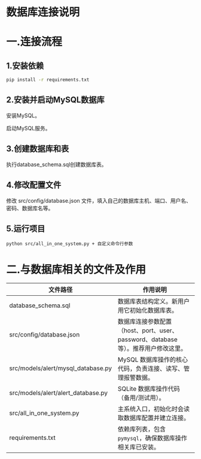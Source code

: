 # 数据库连接说明

# 一.连接流程

## 1.安装依赖

```bash
pip install -r requirements.txt
```

## 2.安装并启动MySQL数据库

安装MySQL。

启动MySQL服务。

## 3.创建数据库和表

执行database_schema.sql创建数据库表。

## 4.修改配置文件

修改 src/config/database.json 文件，填入自己的数据库主机、端口、用户名、密码、数据库名等。

## 5.运行项目

`python src/all_in_one_system.py + 自定义命令行参数`

# 二.与数据库相关的文件及作用

| 文件路径 | 作用说明 |
| --- | --- |
| database_schema.sql | 数据库表结构定义。新用户用它初始化数据库表。 |
| src/config/database.json | 数据库连接参数配置（host、port、user、password、database 等）。推荐用户修改这里。 |
| src/models/alert/mysql_database.py | MySQL 数据库操作的核心代码，负责连接、读写、管理报警数据。 |
| src/models/alert/alert_database.py | SQLite 数据库操作代码（备用/测试用）。 |
| src/all_in_one_system.py | 主系统入口，初始化时会读取数据库配置并建立连接。 |
| requirements.txt | 依赖库列表，包含 `pymysql`，确保数据库操作相关库已安装。 |